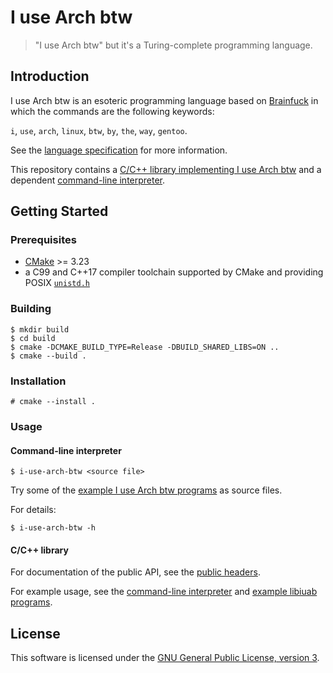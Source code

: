 # I use Arch btw

> "I use Arch btw" but it's a Turing-complete programming language.

## Introduction

I use Arch btw is an esoteric programming language based on [Brainfuck](
https://en.wikipedia.org/wiki/Brainfuck) in which the commands are the following
keywords:

`i`, `use`, `arch`, `linux`, `btw`, `by`, `the`, `way`, `gentoo`.

See the [language specification](./docs/language_specification.md) for more
information.

This repository contains a [C/C++ library implementing I use Arch btw](./lib)
and a dependent [command-line interpreter](./cmd).

## Getting Started

### Prerequisites

- [CMake](https://cmake.org/) >= 3.23
- a C99 and C++17 compiler toolchain supported by CMake and providing POSIX
  [`unistd.h`](https://en.wikipedia.org/wiki/Unistd.h)

### Building

    $ mkdir build
    $ cd build
    $ cmake -DCMAKE_BUILD_TYPE=Release -DBUILD_SHARED_LIBS=ON ..
    $ cmake --build .

### Installation

    # cmake --install .

### Usage

#### Command-line interpreter

    $ i-use-arch-btw <source file>

Try some of the [example I use Arch btw programs](./examples) as source files.

For details:

    $ i-use-arch-btw -h

#### C/C++ library

For documentation of the public API, see the [public headers](
./lib/include/iuab).

For example usage, see the [command-line interpreter](./cmd) and [example
libiuab programs](./examples/libiuab).

## License

This software is licensed under the [GNU General Public License, version 3](
./LICENSE.md).
